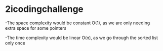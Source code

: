 # 2icodingchallenge

-The space complexity would be constant O(1), as we are only needing extra space for some pointers

-The time complexity would be linear O(n), as we go through the sorted list only once
